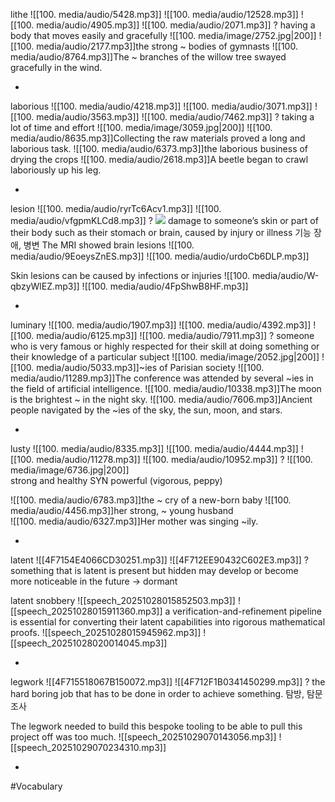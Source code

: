 lithe ![[100. media/audio/5428.mp3]] ![[100. media/audio/12528.mp3]] ![[100. media/audio/4905.mp3]] ![[100. media/audio/2071.mp3]]
?
having a body that moves easily and gracefully
![[100. media/image/2752.jpg|200]]
![[100. media/audio/2177.mp3]]the strong ~ bodies of gymnasts
![[100. media/audio/8764.mp3]]The ~ branches of the willow tree swayed gracefully in the wind.
<!--SR:!2025-11-04,14,290-->
-

laborious ![[100. media/audio/4218.mp3]] ![[100. media/audio/3071.mp3]] ![[100. media/audio/3563.mp3]] ![[100. media/audio/7462.mp3]]
?
taking a lot of time and effort
![[100. media/image/3059.jpg|200]]
![[100. media/audio/8635.mp3]]Collecting the raw materials proved a long and laborious task.  ![[100. media/audio/6373.mp3]]the laborious business of drying the crops
![[100. media/audio/2618.mp3]]A beetle began to crawl laboriously up his leg.
<!--SR:!2025-11-05,15,290-->
-

lesion ![[100. media/audio/ryrTc6Acv1.mp3]] ![[100. media/audio/vfgpmKLCd8.mp3]]
?
![](https://firebasestorage.googleapis.com/v0/b/firescript-577a2.appspot.com/o/imgs%2Fapp%2Fgenext%2F837ti6h14S.png?alt=media&token=f47f517f-1048-40fb-a46a-7347f86ae236)
  damage to someone’s skin or part of their body such as their stomach or brain, caused by injury or illness
  기능 장애, 병변
  The MRI showed brain lesions ![[100. media/audio/9EoeysZnES.mp3]] ![[100. media/audio/urdoCb6DLP.mp3]]

  Skin lesions can be caused by infections or injuries ![[100. media/audio/W-qbzyWlEZ.mp3]] ![[100. media/audio/4FpShwB8HF.mp3]]
<!--SR:!2025-11-16,21,250-->
-


luminary ![[100. media/audio/1907.mp3]] ![[100. media/audio/4392.mp3]] ![[100. media/audio/6125.mp3]] ![[100. media/audio/7911.mp3]]
?
someone who is very famous or highly respected for their skill at doing something or their knowledge of a particular subject
![[100. media/image/2052.jpg|200]]
![[100. media/audio/5033.mp3]]~ies of Parisian society
![[100. media/audio/11289.mp3]]The conference was attended by several ~ies in the field of artificial intelligence.
![[100. media/audio/10338.mp3]]The moon is the brightest ~ in the night sky.
![[100. media/audio/7606.mp3]]Ancient people navigated by the ~ies of the sky, the sun, moon, and stars.
<!--SR:!2025-11-06,16,290-->
-

lusty ![[100. media/audio/8335.mp3]] ![[100. media/audio/4444.mp3]] ![[100. media/audio/11278.mp3]] ![[100. media/audio/10952.mp3]]
?
![[100. media/image/6736.jpg|200]]  
strong and healthy SYN powerful (vigorous, peppy)  
  
![[100. media/audio/6783.mp3]]the ~ cry of a new-born baby  ![[100. media/audio/4456.mp3]]her strong, ~ young husband  
![[100. media/audio/6327.mp3]]Her mother was singing ~ily.
<!--SR:!2025-10-31,1,230-->
-

latent ![[4F7154E4066CD30251.mp3]] ![[4F712EE90432C602E3.mp3]]
?
something that is latent is present but hidden may develop or become more noticeable in the future → dormant

latent snobbery
![[speech_20251028015852503.mp3]] ![[speech_20251028015911360.mp3]]
a verification-and-refinement pipeline is essential for converting their latent capabilities into rigorous mathematical proofs.
![[speech_20251028015945962.mp3]] ![[speech_20251028020014045.mp3]]
<!--SR:!2025-10-31,3,258-->
-

legwork ![[4F715518067B150072.mp3]] ![[4F712F1B0341450299.mp3]]
?
the hard boring job that has to be done in order to achieve something. 탐방, 탐문 조사

The legwork needed to build this bespoke tooling to be able to pull this project off was too much.
![[speech_20251029070143056.mp3]] ![[speech_20251029070234310.mp3]]
<!--SR:!2025-10-30,1,238-->
-


#Vocabulary
